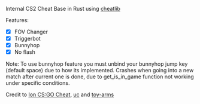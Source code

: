 Internal CS2 Cheat Base in Rust using [cheatlib](https://github.com/implicitlycorrect/cheatlib)

Features:
- [x] FOV Changer
- [x] Triggerbot
- [x] Bunnyhop
- [x] No flash

Note:
To use bunnyhop feature you must unbind your bunnyhop jump key (default space) due to how its implemented.
Crashes when going into a new match after current one is done, due to get_is_in_game function not working under specific conditions.

Credit to [Ion CS:GO Cheat](https://github.com/zorftw/Ion), [uc](https://www.unknowncheats.me/forum/rust-language-/620533-cs2-internal-rust-cheat-base.html) and [toy-arms](https://github.com/pseuxide/toy-arms)
